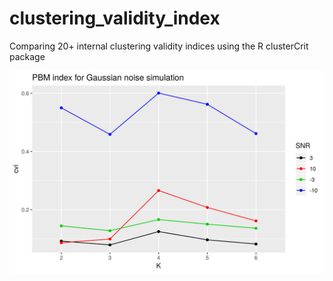 # clustering_validity_index
Comparing 20+ internal clustering validity indices using the R clusterCrit package

![alt text](https://raw.githubusercontent.com/esalman/clustering_validity_index/master/PBM.png)

